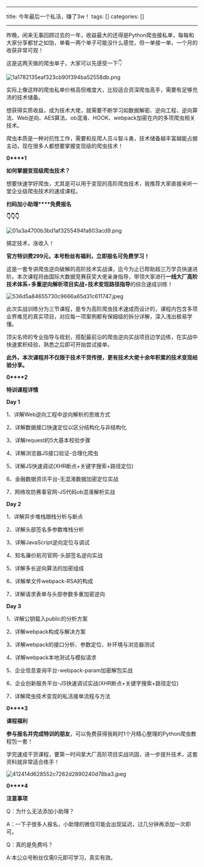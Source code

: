 
--- 
title:  今年最后一个私活，赚了3w！ 
tags: []
categories: [] 

---
昨晚，闲来无事回顾过去的一年，收益最大的还得是Python爬虫接私单，每每和大家分享都甘之如饴，单看一两个单子可能没什么感觉，但一单接一单，一个月的收获非常可观！

这是这两天做的爬虫单子，大家可以先感受一下👇

<img src="https://img-blog.csdnimg.cn/img_convert/1a1782135eaf323cb90f394ba52558db.png" alt="1a1782135eaf323cb90f394ba52558db.png">

实际上像这样的爬虫私单价格高但难度大，比较适合资深爬虫高手，需要有足够充沛的技术储备。

想获得实质收益，成为技术大佬，就需要不断学习如数据解密、逆向工程、逆向算法、Web逆向、AES算法、ob混淆、HOOK、webpack加密在内的多项爬虫相关技术。

爬虫本质是一种对抗性工作，需要和反爬人员斗智斗勇，技术储备越丰富越能占据主动，现在很多人都想要掌握变现级的爬虫技术！

**0****1**

**如何掌握变现级爬虫技术？**

想要快速学好爬虫，尤其是可以用于变现的高阶爬虫技术，我推荐大家直接来听一堂企业级爬虫技术的速成课程。

**扫码加小助理****免费报名**

**👇👇👇**

<img src="https://img-blog.csdnimg.cn/img_convert/01a3a4700b3bd1af3255494fa803acd9.png" alt="01a3a4700b3bd1af3255494fa803acd9.png">

搞定技术，涨收入！

**官方特训费299元，本号粉丝有福利，立即报名可免费学习！**

这是一套专讲爬虫逆向破解的高阶技术实战课，迄今为止已帮助超三万学员快速进阶。本次课程将由国际大数据竞赛获奖大佬亲身指导，带领大家进行**一线大厂高阶技术体系**+**多重逆向解析项目实战**+**技术变现路径指导**的综合速成训练！

<img src="https://img-blog.csdnimg.cn/img_convert/536d5a84655730c9666a65d31c611747.jpeg" alt="536d5a84655730c9666a65d31c611747.jpeg">

此次实战训练分为三节课程，是专为高阶爬虫技术速成而设计的，课程内包含多项业界难觅的真实项目，对应每一项案例都有保姆级的拆分详解，深入浅出极易学懂。

顶尖名师的专业指导与规划，搭配最前沿的爬虫逆向实战项目边学边练，在实战中快速累积经验，熟悉之后即可开始尝试接单。

**此外，本次课程并不仅限于技术干货传授，更有技术大佬十余年积累的技术变现经验分享。**

**0****2**

**特训课程详情**

**Day 1**

1、详解Web逆向工程中逆向解析的思维方式

2、详解数据接口快速定位以区分结构化与非结构化

3、详解request的5大基本校验步骤

4、详解浏览器JS接口验证-合理化爬虫

5、详解JS快速调试(XHR断点+关键字搜索+路径定位)

6、金融数据资讯平台-无混淆数据加密定位实战

7、网络攻防赛事官网-JS代码ob混淆解析实战

**Day 2**

1、详解异步堆栈跟栈分析与断点

2、详解头部签名多参数堆栈分析 

3、详解JavaScript逆向定位与调试

4、知名廉价航司官网-头部签名逆向实战

5、详解多长逆向算法的加密组成 

6、详解单文件webpack-RSA的构成

7、详解请求表单与头部参数多重加密逆向

**Day 3**

1、详解公钥载入public的分析方案

2、详解webpack构成与解决方案

3、详解webpack的接口分析、参数定位、补环境与浏览器测试

4、详解webpack本地测试与模拟请求

5、企业信息查询平台-webpack-param加密解包实战

6、企业创新服务平台-JS快速调试实战(XHR断点+关键字搜索+路径定位)

7、详解爬虫技术变现的私活接单流程与方法

**0****3**

**课程福利**

**参与报名并完成特训的朋友**，可以免费获得我耗时1个月精心整理的Python爬虫教程包一套！

学完速成干货课程，要第一时间拿大厂高阶项目实战巩固，进一步提升技术，这套资料就非常适合练手！

<img src="https://img-blog.csdnimg.cn/img_convert/412414d628552c7262d2890240d78ba3.jpeg" alt="412414d628552c7262d2890240d78ba3.jpeg">

**0****4**

**注意事项**

Q：为什么无法添加小助理？

A：一下子很多人报名，小助理的微信可能会出现延迟，过几分钟再添加一次即可。

Q：真的是免费吗？

A:本公众号粉丝仅需0元即可学习，真实有效。
